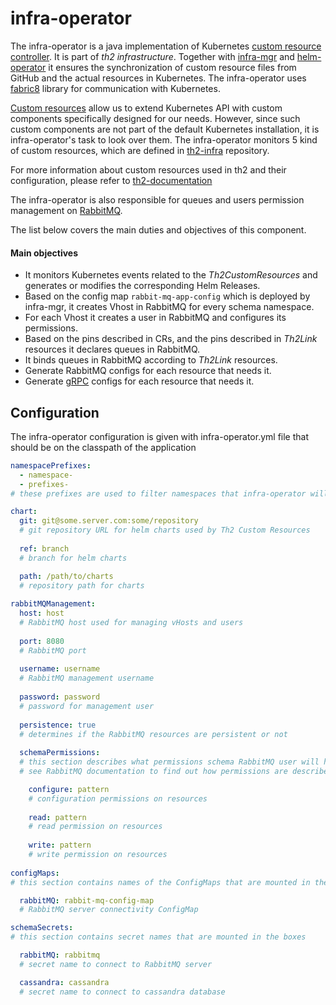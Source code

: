 # infra-operator

The infra-operator is a java implementation of Kubernetes 
[custom resource controller](https://kubernetes.io/docs/concepts/extend-kubernetes/api-extension/custom-resources/#custom-controllers). 
It is part of _th2 infrastructure_. Together with [infra-mgr](https://github.com/th2-net/th2-infra-mgr) and 
[helm-operator](https://github.com/fluxcd/helm-operator) 
it ensures the synchronization of custom resource files from GitHub and the actual resources 
in Kubernetes. The infra-operator uses [fabric8](https://fabric8.io/guide/) library for communication with Kubernetes. 

[Custom resources](https://kubernetes.io/docs/concepts/extend-kubernetes/api-extension/custom-resources/) 
allow us to extend Kubernetes API with custom components specifically designed for our needs. 
However, since such custom components are not part of the default Kubernetes installation, it is infra-operator's 
task to look over them. The infra-operator monitors 5 kind of custom resources, which are defined in 
[th2-infra](https://github.com/th2-net/th2-infra/blob/master/values/CRD) repository.

For more information about custom resources used in th2 and their configuration, 
please refer to [th2-documentation](https://github.com/th2-net/th2-documentation)

The infra-operator is also responsible for queues and users permission management on [RabbitMQ](https://www.rabbitmq.com/documentation.html).

The list below covers the main duties and objectives of this component.

#### Main objectives
* It monitors Kubernetes events related to the _Th2CustomResources_ and generates or modifies the corresponding Helm Releases.
* Based on the config map `rabbit-mq-app-config` which is deployed by infra-mgr, it creates Vhost in RabbitMQ for every schema namespace.
* For each Vhost it creates a user in RabbitMQ and configures its permissions. 
* Based on the pins described in CRs, and the pins described in _Th2Link_ resources it declares queues in RabbitMQ. 
* It binds queues in RabbitMQ according to _Th2Link_ resources. 
* Generate RabbitMQ configs for each resource that needs it.
* Generate [gRPC](https://grpc.io/docs/) configs for each resource that needs it.

## Configuration
The infra-operator configuration is given with infra-operator.yml file that should be on the classpath of the application

```yaml
namespacePrefixes:
  - namespace-
  - prefixes-
# these prefixes are used to filter namespaces that infra-operator will manage as a schema

chart:
  git: git@some.server.com:some/repository
  # git repository URL for helm charts used by Th2 Custom Resources
  
  ref: branch
  # branch for helm charts

  path: /path/to/charts
  # repository path for charts
  
rabbitMQManagement:
  host: host
  # RabbitMQ host used for managing vHosts and users
  
  port: 8080
  # RabbitMQ port
  
  username: username
  # RabbitMQ management username
  
  password: password
  # password for management user
  
  persistence: true
  # determines if the RabbitMQ resources are persistent or not
  
  schemaPermissions:
  # this section describes what permissions schema RabbitMQ user will have on its own resources
  # see RabbitMQ documentation to find out how permissions are described

    configure: pattern
    # configuration permissions on resources
    
    read: pattern
    # read permission on resources
    
    write: pattern
    # write permission on resources
    
configMaps:
# this section contains names of the ConfigMaps that are mounted in the boxes

  rabbitMQ: rabbit-mq-config-map
  # RabbitMQ server connectivity ConfigMap

schemaSecrets:
# this section contains secret names that are mounted in the boxes

  rabbitMQ: rabbitmq
  # secret name to connect to RabbitMQ server

  cassandra: cassandra
  # secret name to connect to cassandra database

  
```

